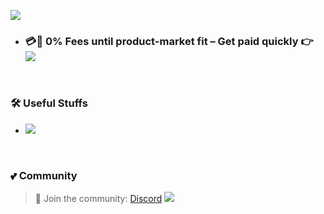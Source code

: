 <!-- Wave 
https://github.com/denvercoder1/readme-typing-svg -->
![](https://cdn.oddinpay.com/cover-oddin.webp)

- ### 💳🛒 0% Fees until product-market fit – Get paid quickly 👉  [![](https://img.shields.io/badge/O%20Pay-pink?style=flat&logo=starship&logoColor=black)](https://oddinpay.com)

<br>

### 🛠️ Useful Stuffs

- [![](https://img.shields.io/badge/Tools-pink?style=flat&logo=starship&logoColor=black)](https://github.com/sachinsenal0x64?tab=stars)
 

</div>

<br>

### 💕 Community

> 🍻 Join the community:  <a href="https://discord.gg/EbfftZ5Dd4" alt="sachinsenal0x64">Discord</a>
> [![](https://cdn.statically.io/gh/sachinsenal0x64/picx-images-hosting@master/discord.72y8nlaw5mdc.webp)](https://discord.gg/EbfftZ5Dd4)



